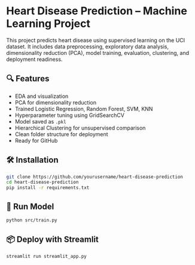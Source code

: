 # Heart Disease Prediction – Machine Learning Project

This project predicts heart disease using supervised learning on the UCI dataset. It includes data preprocessing, exploratory data analysis, dimensionality reduction (PCA), model training, evaluation, clustering, and deployment readiness.

## 🔍 Features
- EDA and visualization
- PCA for dimensionality reduction
- Trained Logistic Regression, Random Forest, SVM, KNN
- Hyperparameter tuning using GridSearchCV
- Model saved as `.pkl`
- Hierarchical Clustering for unsupervised comparison
- Clean folder structure for deployment
- Ready for GitHub

## 🛠️ Installation
```bash
git clone https://github.com/yourusername/heart-disease-prediction
cd heart-disease-prediction
pip install -r requirements.txt
```

## 🚀 Run Model
```bash
python src/train.py
```

## 📦 Deploy with Streamlit
```bash
streamlit run streamlit_app.py
```
